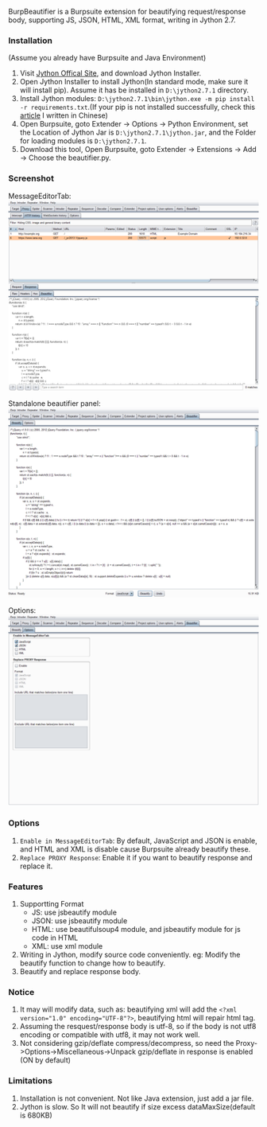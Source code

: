 BurpBeautifier is a Burpsuite extension for beautifying request/response body, supporting JS, JSON, HTML, XML format, writing in Jython 2.7.


### Installation
(Assume you already have Burpsuite and Java Environment)
1. Visit [Jython Offical Site](https://www.jython.org/download), and download Jython Installer.
2. Open Jython Installer to install Jython(In standard mode, make sure it will install pip). Assume it has be installed in `D:\jython2.7.1` directory.
3. Install Jython modules: `D:\jython2.7.1\bin\jython.exe -m pip install -r requirements.txt`.(If your pip is not installed successfully, check this [article](https://www.jianshu.com/p/527aa4385ea1) I written in Chinese)
4. Open Burpsuite, goto Extender -> Options -> Python Environment, set the Location of Jython Jar is `D:\jython2.7.1\jython.jar`, and the Folder for loading modules is `D:\jython2.7.1`.
5. Download this tool, Open Burpsuite, goto Extender -> Extensions -> Add -> Choose the beautifier.py.

### Screenshot
MessageEditorTab:
![messageEditorTab](imgs/messageEditorTab.png)

Standalone beautifier panel:
![beautifierTab](imgs/beautifierTab.png)

Options:
![options](imgs/options.png)

### Options
1. `Enable in MessageEditorTab`: By default, JavaScript and JSON is enable, and HTML and XML is disable cause Burpsuite already beautify these.
2. `Replace PROXY Response`: Enable it if you want to beautify response and replace it.



### Features
1. Supportting Format
   - JS: use jsbeautify module
   - JSON: use jsbeautify module
   - HTML: use beautifulsoup4 module, and jsbeautify module for js code in HTML
   - XML: use xml module
2. Writing in Jython, modify source code conveniently. eg: Modify the beautify function to change how to beautify.
3. Beautify and replace response body.

### Notice
1. It may will modify data, such as: beautifying xml will add the `<?xml version="1.0" encoding="UTF-8"?>`, beautifying html will repair html tag.
2. Assuming the resquest/response body is utf-8, so if the body is not utf8 encoding or compatible with utf8, it may not work well.
3. Not considering gzip/deflate compress/decompress, so need the Proxy->Options->Miscellaneous->Unpack gzip/deflate in response is enabled (ON by default)

### Limitations
1. Installation is not convenient. Not like Java extension, just add a jar file.
2. Jython is slow. So It will not beautify if size excess dataMaxSize(default is 680KB)